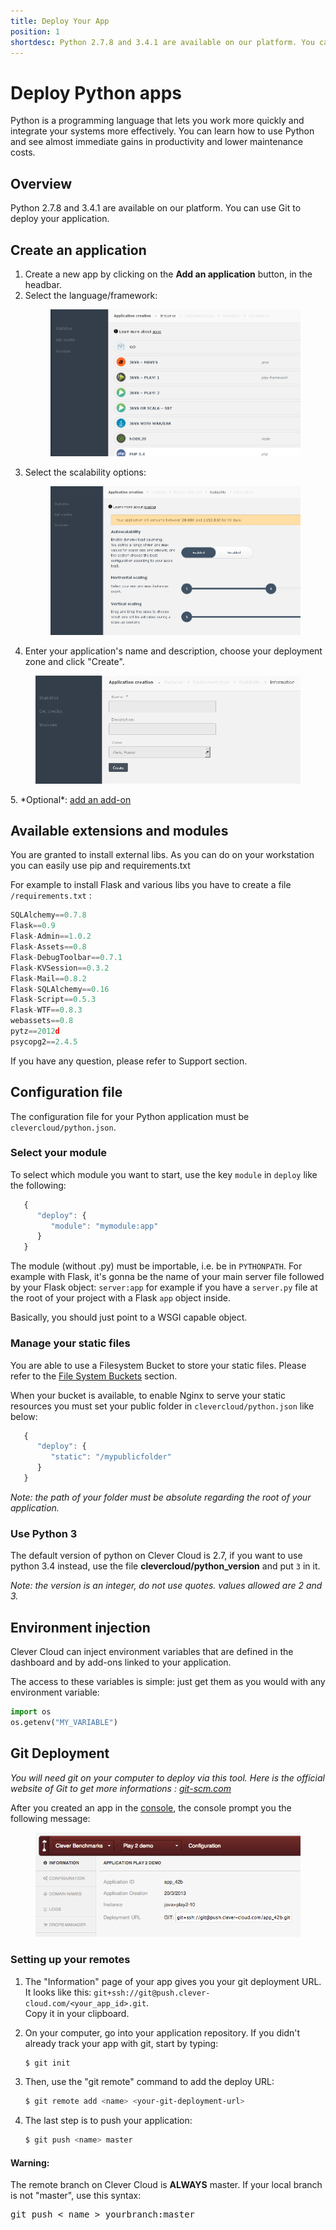 ```yaml
---
title: Deploy Your App
position: 1
shortdesc: Python 2.7.8 and 3.4.1 are available on our platform. You can use Git to deploy your application.
---
```


# Deploy Python apps

Python is a programming language that lets you work more quickly and integrate your systems more effectively. You can learn how to use Python and see almost immediate gains in productivity and lower maintenance costs.

## Overview

Python 2.7.8 and 3.4.1 are available on our platform. You can use Git to deploy your application.

## Create an application

1. Create a new app by clicking on the **Add an application** button, in the headbar.
2. Select the language/framework: <figure class="cc-content-img"><img src="/assets/images/select-lang.png"/></figure>
3. Select the scalability options: <figure class="cc-content-img"><img src="/assets/images/select-scalab.png"/></figure>
4. Enter your application's name and description, choose your deployment zone and click "Create".
<figure class="cc-content-img"><img src="/assets/images/choose-name.png"/></figure>
5. *Optional*: <a href="/addons/add-an-addon/">add an add-on</a>

## Available extensions and modules

You are granted to install external libs. As you can do on your workstation you can easily use pip and requirements.txt

For example to install Flask and various libs you have to create a file `/requirements.txt` :

```javascript
SQLAlchemy==0.7.8
Flask==0.9
Flask-Admin==1.0.2
Flask-Assets==0.8
Flask-DebugToolbar==0.7.1
Flask-KVSession==0.3.2
Flask-Mail==0.8.2
Flask-SQLAlchemy==0.16
Flask-Script==0.5.3
Flask-WTF==0.8.3
webassets==0.8
pytz==2012d
psycopg2==2.4.5
```

If you have any question, please refer to Support section.


## Configuration file

The configuration file for your Python application must be `clevercloud/python.json`.

### Select your module

To select which module you want to start, use the key `module` in `deploy` like the following:

```haskell
   {
      "deploy": {
         "module": "mymodule:app"
      }
   }
```

The module (without .py) must be importable, i.e. be in `PYTHONPATH`. For example with Flask, it's gonna be the name of your main server file followed by your Flask object: `server:app` for example if you have a `server.py` file at the root of your project with a Flask `app` object inside.

Basically, you should just point to a WSGI capable object.


### Manage your static files

You are able to use a Filesystem Bucket to store your static files. Please refer to the [File System Buckets](/addons/clever-cloud-addons/#fs-buckets-file-system-with-persistance/) section.

When your bucket is available, to enable Nginx to serve your static resources you must set your public folder in `clevercloud/python.json` like below:

```haskell
   {
      "deploy": {
         "static": "/mypublicfolder"
      }
   }
```

*Note: the path of your folder must be absolute regarding the root of your application.*


### Use Python 3

The default version of python on Clever Cloud is 2.7, if you want to use python 3.4 instead, use the file
**clevercloud/python_version** and put `3` in it.

*Note: the version is an integer, do not use quotes. values allowed are 2 and 3.*


## Environment injection

Clever Cloud can inject environment variables that are defined in the
dashboard and by add-ons linked to your application.

The access to these variables is simple: just get them as you would with
any environment variable:

```python
import os
os.getenv("MY_VARIABLE")
```

## Git Deployment

*You will need git on your computer to deploy via this tool. Here is the official website of Git to get more informations&nbsp;: <a href="http://git-scm.com">git-scm.com</a>*

After you created an app in the [console](https://console.clever-cloud.com), the console prompt you the following message:

<figure class="cc-content-img">
  <img src="/assets/images/newgitapp.png"/>
</figure>

### Setting up your remotes

1. The "Information" page of your app gives you your git deployment URL.  
It looks like this:  ``git+ssh://git@push.clever-cloud.com/<your_app_id>.git``.  
Copy it in your clipboard.
2. On your computer, go into your application repository. 
If you didn't already track your app with git, start by typing:

    ```bash
    $ git init
    ```

3. Then, use the "git remote" command to add the deploy URL:

    ```bash
    $ git remote add <name> <your-git-deployment-url>
    ```

4. The last step is to push your application:

    ```bash
    $ git push <name> master
    ```

<div class="alert alert-hot-problems">
<h4>Warning:</h4>
  <p>The remote branch on Clever Cloud is <strong>ALWAYS</strong> master. If your local branch is not "master", use this syntax:</p>
  <pre>git push < name > yourbranch:master</pre>

</div>
